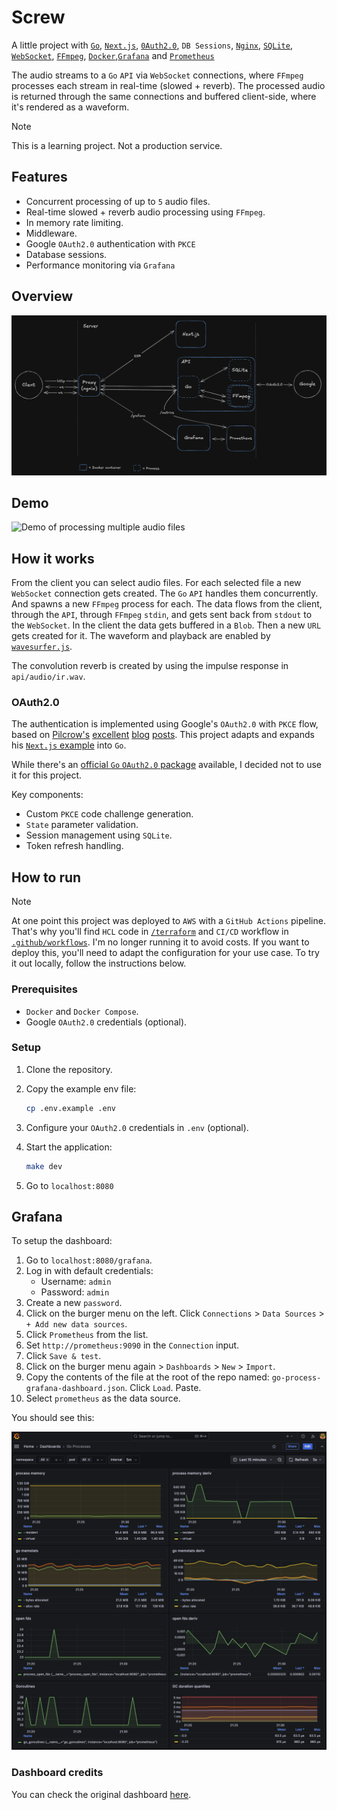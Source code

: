 # Screw

A little project with [`Go`](https://go.dev/), [`Next.js`](https://nextjs.org/), [`0Auth2.0`](https://datatracker.ietf.org/doc/html/rfc6749), `DB Sessions`, [`Nginx`](https://nginx.org/), [`SQLite`](https://sqlite.org/), [`WebSocket`](https://developer.mozilla.org/en-US/docs/Web/API/WebSocket), [`FFmpeg`](https://www.ffmpeg.org/), [`Docker`](https://www.docker.com/),[`Grafana`](https://grafana.com/) and [`Prometheus`](https://prometheus.io/)

The audio streams to a `Go` `API` via `WebSocket` connections, where `FFmpeg` processes each stream in real-time (slowed + reverb). The processed audio is returned through the same connections and buffered client-side, where it's rendered as a waveform.

> [!NOTE]
> This is a learning project. Not a production service.

## Features

- Concurrent processing of up to `5` audio files.
- Real-time slowed + reverb audio processing using `FFmpeg`.
- In memory rate limiting.
- Middleware.
- Google `OAuth2.0` authentication with `PKCE`
- Database sessions.
- Performance monitoring via `Grafana`

## Overview

![Overview diagram](docs/images/overview.png)

## Demo

![Demo of processing multiple audio files](docs/videos/demo.gif)

## How it works

From the client you can select audio files. For each selected file a new `WebSocket` connection gets created. The `Go` `API` handles them concurrently. And spawns a new `FFmpeg` process for each. The data flows from the client, through the `API`, through `FFmpeg` `stdin`, and gets sent back from `stdout` to the `WebSocket`. In the client the data gets buffered in a `Blob`. Then a new `URL` gets created for it. The waveform and playback are enabled by [`wavesurfer.js`](https://wavesurfer.xyz/).

The convolution reverb is created by using the impulse response in `api/audio/ir.wav`.

### OAuth2.0

The authentication is implemented using Google's `OAuth2.0` with `PKCE` flow, based on [Pilcrow's](https://github.com/pilcrowonpaper) [excellent](https://pilcrowonpaper.com/blog/oauth-guide/) [blog](https://pilcrowonpaper.com/blog/how-i-would-do-auth/) [posts](https://lucia-auth.com/). This project adapts and expands his [`Next.js` example](https://github.com/lucia-auth/example-nextjs-google-oauth) into `Go`.

While there's an [official `Go` `OAuth2.0` package](https://pkg.go.dev/golang.org/x/oauth2) available, I decided not to use it for this project.

Key components:

- Custom `PKCE` code challenge generation.
- `State` parameter validation.
- Session management using `SQLite`.
- Token refresh handling.

## How to run

> [!NOTE]
> At one point this project was deployed to `AWS` with a `GitHub Actions` pipeline. That's why you'll find `HCL` code in [`/terraform`](/terraform) and `CI/CD` workflow in [`.github/workflows`](.github/workflows/main.yaml.disabled). I'm no longer running it to avoid costs. If you want to deploy this, you'll need to adapt the configuration for your use case. To try it out locally, follow the instructions below.

### Prerequisites

- `Docker` and `Docker Compose`.
- Google `OAuth2.0` credentials (optional).

### Setup

1. Clone the repository.
2. Copy the example env file:

   ```bash
   cp .env.example .env
   ```

3. Configure your `OAuth2.0` credentials in `.env` (optional).
4. Start the application:

   ```bash
   make dev
   ```

5. Go to `localhost:8080`

## Grafana

To setup the dashboard:

1. Go to `localhost:8080/grafana`.
2. Log in with default credentials:
   - Username: `admin`
   - Password: `admin`
3. Create a new `password`.
4. Click on the burger menu on the left. Click `Connections` > `Data Sources` > `+ Add new data sources`.
5. Click `Prometheus` from the list.
6. Set `http://prometheus:9090` in the `Connection` input.
7. Click `Save & test`.
8. Click on the burger menu again > `Dashboards` > `New` > `Import`.
9. Copy the contents of the file at the root of the repo named: `go-process-grafana-dashboard.json`. Click `Load`. Paste.
10. Select `prometheus` as the data source.

You should see this:

![Grafana dashboard](docs/images/grafana.png)

### Dashboard credits

You can check the original dashboard [here](https://grafana.com/grafana/dashboards/6671-go-processes/).
